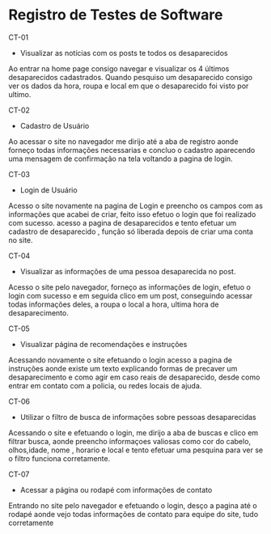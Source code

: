 # Registro de Testes de Software

CT-01 

- Visualizar as notícias com os posts te todos os desaparecidos

Ao entrar na home page consigo navegar e visualizar os 4 últimos desaparecidos cadastrados. Quando pesquiso um desaparecido consigo ver os dados da hora, roupa e local em que o desaparecido foi visto por ultimo.

CT-02 

- Cadastro de Usuário 

Ao acessar o site no navegador me dirijo até a aba de registro aonde forneço todas informações necessarias e concluo o cadastro aparecendo uma mensagem de confirmação na tela voltando a pagina de login.

CT-03

- Login de Usuário

Acesso o site novamente na pagina de Login e preencho os campos com as informações que acabei de criar, feito isso efetuo o login que foi realizado com sucesso. acesso a pagina de desaparecidos e tento efetuar um cadastro de desaparecido , função só liberada depois de criar uma conta no site.

CT-04

- Visualizar as informações de uma pessoa desaparecida no post.

 Acesso o site pelo navegador, forneço as informações de login, efetuo o login com sucesso e em seguida clico em um post, conseguindo acessar todas informações deles, a roupa o local a hora, ultima hora de desaparecimento.


 CT-05

  - Visualizar página de recomendações e instruções

Acessando novamente o site efetuando o login acesso a pagina de instruções aonde existe um texto explicando formas de precaver um desaparecimento  e como agir em caso reais de desaparecido, desde  como entrar em contato com a policia, ou redes locais de ajuda.

CT-06

- Utilizar o filtro de busca de informações sobre pessoas desaparecidas

Acessando o site e efetuando o login, me dirijo a aba de buscas e clico em filtrar busca, aonde preencho informaçoes valiosas como cor do cabelo, olhos,idade, nome , horario e local e tento efetuar uma pesquina para ver se o  filtro funciona corretamente.

CT-07
 
- Acessar a página ou rodapé com informações de contato

Entrando no site pelo navegador e efetuando o login, desço a pagina até o rodapé aonde vejo todas informações de contato para equipe do site, tudo corretamente
